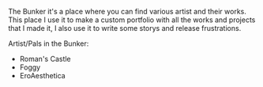 The Bunker it's a place where you can find various artist and their works. This place I use it to make a custom portfolio with all the works and projects that I made it, I also use it to write some storys and release frustrations.

Artist/Pals in the Bunker:
- Roman's Castle
- Foggy
- EroAesthetica
